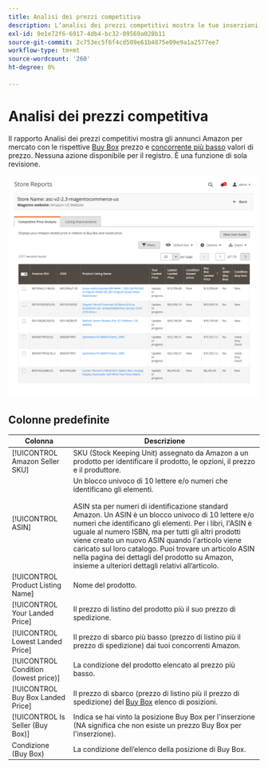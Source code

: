 ```yaml
---
title: Analisi dei prezzi competitiva
description: L’analisi dei prezzi competitivi mostra le tue inserzioni Amazon per mercato con il rispettivo prezzo Buy Box e il prezzo più basso della concorrenza.
exl-id: 9e1e72f6-6917-4db4-bc32-09569a028b11
source-git-commit: 2c753ec5f6f4cd509e61b4875e09e9a1a2577ee7
workflow-type: tm+mt
source-wordcount: '260'
ht-degree: 0%

---
```


# Analisi dei prezzi competitiva

Il rapporto Analisi dei prezzi competitivi mostra gli annunci Amazon per mercato con le rispettive [Buy Box](./buy-box-competitor-pricing.md) prezzo e [concorrente più basso](./lowest-competitor-pricing.md) valori di prezzo. Nessuna azione disponibile per il registro. È una funzione di sola revisione.

![Rapporto Analisi dei prezzi competitivi](assets/amazon-competitive-price-analysis.png)

## Colonne predefinite

| Colonna | Descrizione |
|--- |--- |
| [!UICONTROL Amazon Seller SKU] | SKU (Stock Keeping Unit) assegnato da Amazon a un prodotto per identificare il prodotto, le opzioni, il prezzo e il produttore. |
| [!UICONTROL ASIN] | Un blocco univoco di 10 lettere e/o numeri che identificano gli elementi.<br><br>ASIN sta per numeri di identificazione standard Amazon. Un ASIN è un blocco univoco di 10 lettere e/o numeri che identificano gli elementi. Per i libri, l&#39;ASIN è uguale al numero ISBN, ma per tutti gli altri prodotti viene creato un nuovo ASIN quando l&#39;articolo viene caricato sul loro catalogo. Puoi trovare un articolo ASIN nella pagina dei dettagli del prodotto su Amazon, insieme a ulteriori dettagli relativi all’articolo. |
| [!UICONTROL Product Listing Name] | Nome del prodotto. |
| [!UICONTROL Your Landed Price] | Il prezzo di listino del prodotto più il suo prezzo di spedizione. |
| [!UICONTROL Lowest Landed Price] | Il prezzo di sbarco più basso (prezzo di listino più il prezzo di spedizione) dai tuoi concorrenti Amazon. |
| [!UICONTROL Condition (lowest price)] | La condizione del prodotto elencato al prezzo più basso. |
| [!UICONTROL Buy Box Landed Price] | Il prezzo di sbarco (prezzo di listino più il prezzo di spedizione) del [Buy Box](./buy-box-competitor-pricing.md) elenco di posizioni. |
| [!UICONTROL Is Seller (Buy Box)] | Indica se hai vinto la posizione Buy Box per l&#39;inserzione (NA significa che non esiste un prezzo Buy Box per l&#39;inserzione). |
| Condizione (Buy Box) | La condizione dell’elenco della posizione di Buy Box. |
